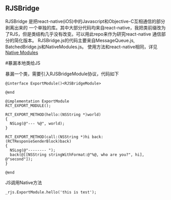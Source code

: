 RJSBridge
------

RJSBridge 是把react-native(iOS)中的Javascript和Objective-C互相通信的部分剥离出来的 
一个单独的库。其中大部分代码均来自react-native，我把类前缀改为了RJS，但是类结构几乎没有改变。可以用此repo来作为研究react-native 通信部分的简化版本。
RJSBridge.js的代码主要来自MessageQueue.js, BatchedBridge.js和NativeModules.js。
使用方法和react-native相同，详见 [Native Modules](https://facebook.github.io/react-native/docs/native-modules-ios.html#content)

#暴漏本地类给JS

暴漏一个类，需要引入RJSBridgeModule协议，代码如下

```
@interface ExportModule()<RJSBridgeModule>

@end

@implementation ExportModule
RCT_EXPORT_MODULE();

RCT_EXPORT_METHOD(hello:(NSString *)world)
{
  NSLog(@"--- %@", world);
}

RCT_EXPORT_METHOD(call:(NSString *)hi back:(RCTResponseSenderBlock)back)
{
  NSLog(@"-------- ");
  back(@[[NSString stringWithFormat:@"%@, who are you?", hi], @"second"]);
}

@end
```

JS调用Native方法

```
_rjs.ExportModule.hello('this is test');
```
